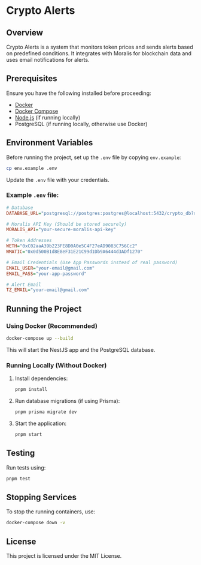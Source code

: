 # Crypto Alerts

## Overview
Crypto Alerts is a system that monitors token prices and sends alerts based on predefined conditions. It integrates with Moralis for blockchain data and uses email notifications for alerts.

## Prerequisites
Ensure you have the following installed before proceeding:

- [Docker](https://www.docker.com/)
- [Docker Compose](https://docs.docker.com/compose/install/)
- [Node.js](https://nodejs.org/) (if running locally)
- PostgreSQL (if running locally, otherwise use Docker)

## Environment Variables
Before running the project, set up the `.env` file by copying `env.example`:

```sh
cp env.example .env
```

Update the `.env` file with your credentials.

### Example `.env` file:
```ini
# Database
DATABASE_URL="postgresql://postgres:postgres@localhost:5432/crypto_db?schema=public"

# Moralis API Key (Should be stored securely)
MORALIS_API="your-secure-moralis-api-key"

# Token Addresses
WETH="0xC02aaA39b223FE8D0A0e5C4F27eAD9083C756Cc2"
WMATIC="0x0d500B1d8E8eF31E21C99d1Db9A6444d3ADf1270"

# Email Credentials (Use App Passwords instead of real password)
EMAIL_USER="your-email@gmail.com"
EMAIL_PASS="your-app-password"

# Alert Email
TZ_EMAIL="your-email@gmail.com"
```

## Running the Project

### Using Docker (Recommended)
```sh
docker-compose up --build
```
This will start the NestJS app and the PostgreSQL database.

### Running Locally (Without Docker)
1. Install dependencies:
   ```sh
   pnpm install
   ```
2. Run database migrations (if using Prisma):
   ```sh
   pnpm prisma migrate dev
   ```
3. Start the application:
   ```sh
   pnpm start
   ```

## Testing
Run tests using:
```sh
pnpm test
```

## Stopping Services
To stop the running containers, use:
```sh
docker-compose down -v
```

## License
This project is licensed under the MIT License.

